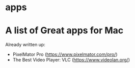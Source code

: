 # apps
# **A list of Great apps for Mac**
Already written up:
* PixelMator Pro (https://www.pixelmator.com/pro/)
* The Best Video Player: VLC (https://www.videolan.org/)
